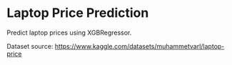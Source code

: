 # Laptop Price Prediction

Predict laptop prices using XGBRegressor.

Dataset source: <https://www.kaggle.com/datasets/muhammetvarl/laptop-price>
